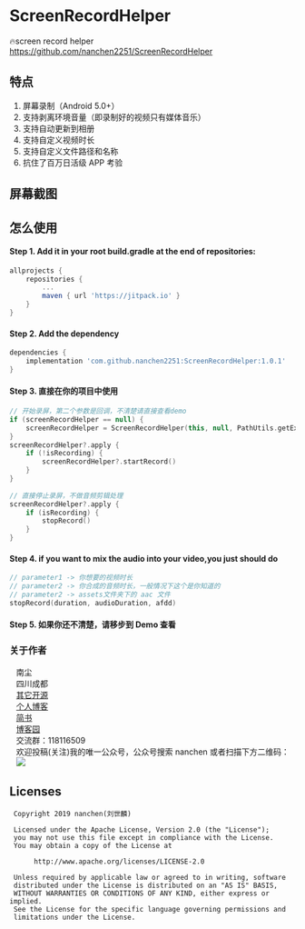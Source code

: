 # ScreenRecordHelper
🔥screen record helper https://github.com/nanchen2251/ScreenRecordHelper


## 特点
1. 屏幕录制（Android 5.0+）
2. 支持剥离环境音量（即录制好的视频只有媒体音乐）
3. 支持自动更新到相册
4. 支持自定义视频时长
5. 支持自定义文件路径和名称
6. 抗住了百万日活级 APP 考验
## 屏幕截图

## 怎么使用
#### Step 1. Add it in your root build.gradle at the end of repositories:
```groovy
allprojects {
    repositories {
        ...
        maven { url 'https://jitpack.io' }
    }
}       
```
#### Step 2. Add the dependency
```groovy
dependencies {
    implementation 'com.github.nanchen2251:ScreenRecordHelper:1.0.1'
}
```

#### Step 3. 直接在你的项目中使用
```kotlin
// 开始录屏，第二个参数是回调，不清楚请直接查看demo
if (screenRecordHelper == null) {
    screenRecordHelper = ScreenRecordHelper(this, null, PathUtils.getExternalStoragePath() + "/nanchen")
}
screenRecordHelper?.apply {
    if (!isRecording) {
        screenRecordHelper?.startRecord()
    }
}
    
// 直接停止录屏，不做音频剪辑处理
screenRecordHelper?.apply {
    if (isRecording) {
        stopRecord()     
    }
}
```
#### Step 4. if you want to mix the audio into your video,you just should do
```kotlin
// parameter1 -> 你想要的视频时长
// parameter2 -> 你合成的音频时长，一般情况下这个是你知道的
// parameter2 -> assets文件夹下的 aac 文件
stopRecord(duration, audioDuration, afdd)
```

#### Step 5. 如果你还不清楚，请移步到 Demo 查看

### 关于作者
    南尘<br>
    四川成都<br>
    [其它开源](https://github.com/nanchen2251/)<br>
    [个人博客](https://nanchen2251.github.io/)<br>
    [简书](http://www.jianshu.com/u/f690947ed5a6)<br>
    [博客园](http://www.cnblogs.com/liushilin/)<br>
    交流群：118116509<br>
    欢迎投稿(关注)我的唯一公众号，公众号搜索 nanchen 或者扫描下方二维码：<br>
    ![](https://github.com/nanchen2251/Blogs/blob/master/images/nanchen12.jpg)
​    
## Licenses
```
 Copyright 2019 nanchen(刘世麟)

 Licensed under the Apache License, Version 2.0 (the "License");
 you may not use this file except in compliance with the License.
 You may obtain a copy of the License at

      http://www.apache.org/licenses/LICENSE-2.0

 Unless required by applicable law or agreed to in writing, software
 distributed under the License is distributed on an "AS IS" BASIS,
 WITHOUT WARRANTIES OR CONDITIONS OF ANY KIND, either express or implied.
 See the License for the specific language governing permissions and
 limitations under the License.
```
